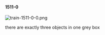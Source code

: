 #### 1511-0
![train-1511-0-0.png](https://github.com/lil-lab/nlvr/raw/master/nlvr/train/images/42/train-1511-0-0.png "train-1511-0-0.png")

there are exactly three objects in one grey box